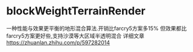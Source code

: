 # blockWeightTerrainRender
一种性能与效果更平衡的地形混合算法.开销比farcry5方案多15% 但效果都比farcry5方案更好些,支持沙漠等大区域半透明混合
详细文章
https://zhuanlan.zhihu.com/p/597282014
